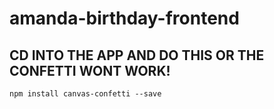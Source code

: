 # amanda-birthday-frontend

## CD INTO THE APP AND DO THIS OR THE CONFETTI WONT WORK!
```
npm install canvas-confetti --save
```



